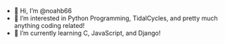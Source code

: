 - 👋 Hi, I’m @noahb66
- 👀 I’m interested in Python Programming, TidalCycles, and pretty much anything coding related!
- 🌱 I’m currently learning C, JavaScript, and Django!

<!---
noahb66/noahb66 is a ✨ special ✨ repository because its `README.md` (this file) appears on your GitHub profile.
You can click the Preview link to take a look at your changes.
--->
